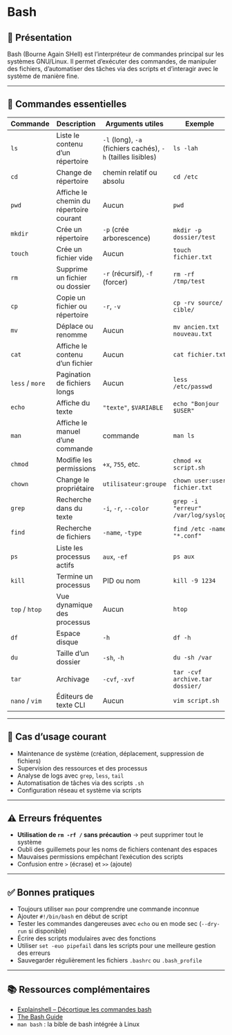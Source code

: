 # Bash

## 📌 Présentation

Bash (Bourne Again SHell) est l’interpréteur de commandes principal sur les systèmes GNU/Linux. Il permet d’exécuter des commandes, de manipuler des fichiers, d’automatiser des tâches via des scripts et d’interagir avec le système de manière fine.

---

## 🧰 Commandes essentielles

| Commande | Description | Arguments utiles | Exemple |
|---------|-------------|------------------|---------|
| `ls` | Liste le contenu d’un répertoire | `-l` (long), `-a` (fichiers cachés), `-h` (tailles lisibles) | `ls -lah` |
| `cd` | Change de répertoire | chemin relatif ou absolu | `cd /etc` |
| `pwd` | Affiche le chemin du répertoire courant | Aucun | `pwd` |
| `mkdir` | Crée un répertoire | `-p` (crée arborescence) | `mkdir -p dossier/test` |
| `touch` | Crée un fichier vide | Aucun | `touch fichier.txt` |
| `rm` | Supprime un fichier ou dossier | `-r` (récursif), `-f` (forcer) | `rm -rf /tmp/test` |
| `cp` | Copie un fichier ou répertoire | `-r`, `-v` | `cp -rv source/ cible/` |
| `mv` | Déplace ou renomme | Aucun | `mv ancien.txt nouveau.txt` |
| `cat` | Affiche le contenu d’un fichier | Aucun | `cat fichier.txt` |
| `less` / `more` | Pagination de fichiers longs | Aucun | `less /etc/passwd` |
| `echo` | Affiche du texte | `"texte"`, `$VARIABLE` | `echo "Bonjour $USER"` |
| `man` | Affiche le manuel d’une commande | commande | `man ls` |
| `chmod` | Modifie les permissions | `+x`, `755`, etc. | `chmod +x script.sh` |
| `chown` | Change le propriétaire | `utilisateur:groupe` | `chown user:user fichier.txt` |
| `grep` | Recherche dans du texte | `-i`, `-r`, `--color` | `grep -i "erreur" /var/log/syslog` |
| `find` | Recherche de fichiers | `-name`, `-type` | `find /etc -name "*.conf"` |
| `ps` | Liste les processus actifs | `aux`, `-ef` | `ps aux` |
| `kill` | Termine un processus | PID ou nom | `kill -9 1234` |
| `top` / `htop` | Vue dynamique des processus | Aucun | `htop` |
| `df` | Espace disque | `-h` | `df -h` |
| `du` | Taille d’un dossier | `-sh`, `-h` | `du -sh /var` |
| `tar` | Archivage | `-cvf`, `-xvf` | `tar -cvf archive.tar dossier/` |
| `nano` / `vim` | Éditeurs de texte CLI | Aucun | `vim script.sh` |

---
## 🔎 Cas d’usage courant

- Maintenance de système (création, déplacement, suppression de fichiers)
- Supervision des ressources et des processus
- Analyse de logs avec `grep`, `less`, `tail`
- Automatisation de tâches via des scripts `.sh`
- Configuration réseau et système via scripts

---

## ⚠️ Erreurs fréquentes

- **Utilisation de `rm -rf /` sans précaution** → peut supprimer tout le système
- Oubli des guillemets pour les noms de fichiers contenant des espaces
- Mauvaises permissions empêchant l’exécution des scripts
- Confusion entre `>` (écrase) et `>>` (ajoute)

---

## ✅ Bonnes pratiques

- Toujours utiliser `man` pour comprendre une commande inconnue
- Ajouter `#!/bin/bash` en début de script
- Tester les commandes dangereuses avec `echo` ou en mode sec (`--dry-run` si disponible)
- Écrire des scripts modulaires avec des fonctions
- Utiliser `set -euo pipefail` dans les scripts pour une meilleure gestion des erreurs
- Sauvegarder régulièrement les fichiers `.bashrc` ou `.bash_profile`

---

## 📚 Ressources complémentaires
- [Explainshell – Décortique les commandes bash](https://explainshell.com)
- [The Bash Guide](https://guide.bash.academy/)
- `man bash` : la bible de bash intégrée à Linux
